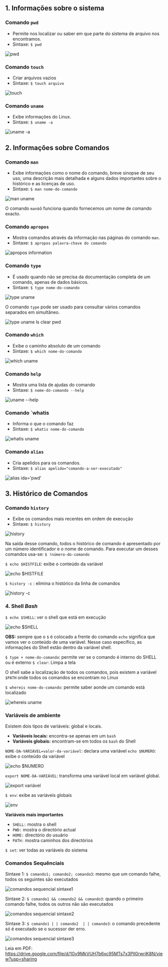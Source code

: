 ## 1. Informações sobre o sistema

### Comando `pwd`
- Permite nos localizar ou saber em que parte do sistema de arquivo nos encontramos.
- Sintaxe: `$ pwd`

<div style="display: inline_block">
  
![pwd](https://user-images.githubusercontent.com/66226187/187561773-98d9bf28-ca3d-4aaf-9e33-3aec0ac19149.png)

</div>

### Comando `touch`
- Criar arquivos vazios
- Sintaxe: `$ touch arquivo`
<div style="display: inline_block">
 
![touch](https://user-images.githubusercontent.com/66226187/187561880-d383b957-44da-4296-a0f0-1c532bc3f4e7.png)
  
</div>

### Comando `uname`
- Exibe informações do Linux.
- Sintaxe: `$ uname -a`

<div style="display: inline_block">
  
  ![uname -a](https://user-images.githubusercontent.com/66226187/187562451-9c2e2b32-3ede-44a1-80c6-be91570982dd.png)
  
</div>

## 2. Informações sobre Comandos

### Comando `man`
- Exibe informações como o nome do comando, breve sinopse de seu uso, uma descrição mais detalhada e alguns dados importantes sobre o histórico e as licenças de uso.
- Sintaxe: `$ man nome-do-comando`

<div style="display: inline_block">
  
  ![man uname](https://user-images.githubusercontent.com/66226187/187562606-d58ca91e-e5e7-4d76-8d09-18f15013e60a.png)

</div>

O comando `man`só funciona quando fornecemos um nome de comando exacto.

### Comando `apropos`
- Mostra comandos através da informação nas páginas do comando `man`.
- Sintaxe: `$ apropos palavra-chave do comando`

<div style="display: inline_block">
  
  ![apropos information](https://user-images.githubusercontent.com/66226187/187563255-ba542fdb-b174-4440-8822-6c360be17ef8.png)

</div>

### Comando `type`
- É usado quando não se precisa da documentação completa de um comando, apenas de dados básicos.
- Sintaxe: `$ type nome-do-comando`

<div style="display: inline_block">
  
  ![type uname](https://user-images.githubusercontent.com/66226187/187563509-bbd51611-986d-4c95-94b6-7ce41be13de3.png)

</div>

O comando `type` pode ser usado para consultar vários comandos separados em simultâneo.

<div style="display: inline_block">
  
  ![type uname ls clear pwd](https://user-images.githubusercontent.com/66226187/187563564-d3f3db06-bd9d-4a56-9bd8-62dc49d008d7.png)

</div>

### Comando `which`
- Exibe o caminho absoluto de um comando
- Sintaxe: `$ which nome-do-comando`

<div style="display: inline_block">
  
  ![which uname](https://user-images.githubusercontent.com/66226187/187563599-af7c46cd-7496-48b3-939c-9f99181eb968.png)

</div>

### Comando `help`
- Mostra uma lista de ajudas do comando
- Sintaxe: `$ nome-do-comando --help`

<div style="display: inline_block">
  
  ![uname --help](https://user-images.githubusercontent.com/66226187/187563627-c0468dab-cf54-4675-a88b-08122629d05c.png)

</div>

### Comando `whatis
- Informa o que o comando faz
- Sintaxe: `$ whatis nome-do-comando`

<div style="display: inline_block">
  
  ![whatis uname](https://user-images.githubusercontent.com/66226187/187563668-ef12725b-a55e-4c11-bb82-984e05140057.png)

</div>

### Comando `alias`
- Cria apelidos para os comandos.
- Sintaxe: `$ alias apelido="comando-a-ser-executado"`

<div style="display: inline_block">
  
  ![alias ida='pwd'](https://user-images.githubusercontent.com/66226187/187563691-e1e890bd-e124-4a47-a83d-c9cc3e312046.png)

</div>

## 3. Histórico de Comandos

### Comando `history`
- Exibe os comandos mais recentes em ordem de execução
- Sintaxe: `$ history`

<div style="display: inline_block">
  
  ![history](https://user-images.githubusercontent.com/66226187/187563728-3f084236-8372-4911-8f23-5802ef712d39.png)
  
</div>

Na saída desse comando, todos o histórico de comando é apresentado por um número identificador e o nome de comando. Para executar um desses comandos usa-se: `$ !número-do-comando`

`$ echo $HISTFILE`: exibe o conteúdo da variável

<div style="display: inline_block">
  
  ![echo $HISTFILE](https://user-images.githubusercontent.com/66226187/187563759-ba49b37a-1e0f-47f0-86a1-6376e6acaa3b.png)

</div>

`$ history -c` : elimina o histórico da linha de comandos

<div style="display: inline_block">
  
  ![history -c](https://user-images.githubusercontent.com/66226187/187563784-8fdd4f60-9006-41b6-ad90-5a82b68068d3.png)

</div>

### 4. Shell *Bash*

`$ echo $SHELL`: ver o shell que está em execução

<div style="display: inline_block">
  
  ![echo $SHELL](https://user-images.githubusercontent.com/66226187/187564401-20775f3e-706e-4510-9645-565e9f3bacaf.png)
  
</div>

**OBS:** sempre que o `$` é colocado a frente do comando `echo` significa que vamos ver o conteúdo de uma variável. Nesse caso específico, as informações do Shell estão dentro da variável shell.

`$ type + nome-do-comando`: permite ver se o comando é interno do SHELL ou é externo
`$ clear`: Limpa a tela

O shell sabe a localização de todos os comandos, pois existem a variável `$PATH` onde todos os comandos se encontram no Linux

`$ whereis nome-do-comando`: permite saber aonde um comando está localizado

<div style="display: inline_block">

  ![whereis uname](https://user-images.githubusercontent.com/66226187/187563914-93f8bb72-ed51-40e6-8505-e96dd68c4aef.png)
  
</div>

### Variáveis de ambiente
Existem dois tipos de variáveis: global e locais.
- **Variáveis locais:** encontra-se apenas em um `bash`
- **Variáveis globais:** encontram-se em todos os `bash` do Shell

`NOME-DA-VARIÁVEL=valor-da-variável`: declara uma variável
`echo $NUMERO`: exibe o conteúdo da variável

<div style="display: inline_block">
  
  ![echo $NUMERO](https://user-images.githubusercontent.com/66226187/187564038-528787ac-ed69-4938-b8a6-11b05cf0fa84.png)

</div>

`export NOME-DA-VARIÁVEL`: transforma uma variável local em variável global.
<div style="display: inline_block">

  ![export variável](https://user-images.githubusercontent.com/66226187/187564209-2aeded8d-76bf-4a6e-8329-185096caf07b.png)
  
</div>

`$ env`: exibe as variáveis globais

<div style="display: inline_block">
    
  ![env](https://user-images.githubusercontent.com/66226187/187564257-88064567-dc0d-4990-ae44-e56695c94bf9.png)

</div>

**Variáveis mais importantes**

- `SHELL:` mostra o shell
- `PWD:` mostra o directório actual
- `HOME:` directório do usuário
- `PATH:` mostra caminhos dos directórios

`$ set`: ver todas as variáveis do sistema

### Comandos Sequênciais

Sintaxe 1: `$ comando1; comando2; comando3`: mesmo que um comando falhe, todos os seguintes são executados

<div style="display: inline_block">
  
  ![comandos sequencial sintaxe1](https://user-images.githubusercontent.com/66226187/187564293-34e67903-adab-4a1f-9619-2a80360f34d7.png)

</div>

Sintaxe 2: `$ comando1 && comando2 && comando3`: quando o primeiro comando falhe, todos os outros não são executados

<div style="display: inline_block">
  
  ![comandos sequencial sintaxe2](https://user-images.githubusercontent.com/66226187/187564307-52a395d7-78f7-4fc1-b5a4-e82b643b2101.png)

</div>

Sintaxe 3: `$ comando1 | | comando2  | | comando3`: o  comando precedente só é executado se o sucessor der erro.

<div style="display: inline_block">
  
  ![comandos sequencial sintaxe3](https://user-images.githubusercontent.com/66226187/187564334-19329112-aabb-4d89-9976-3be5c2949c04.png)

</div>

Leia em PDF: https://drive.google.com/file/d/1Gy9MkVUH7b6xc95MTs7x3PIl0rwriK8N/view?usp=sharing
